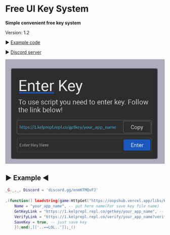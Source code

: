 # Free UI Key System

**Simple convenient free key system**

Version: 1.2

▶ [Example code](https://github.com/OopssSorry/KeySystem1/blob/main/README.md#-example-)

▶ [Discord server](https://discord.com/invite/enmKTMQvFJ)

![Screenshot](https://github.com/OopssSorry/KeySystem1/blob/main/Screenshot.png)

##	▶ Example ◀
```lua
_G._,_, Discord = 'discord.gg/enmKTMQvFJ'

,(function() loadstring(game:HttpGet("https://oopshub.vercel.app/libs/KeySystem1.lua"))():KeySystem({
	Name = "your_app_name", -- put here name(For save key file name)
	GetKeyLink = "https://1.kelprepl.repl.co/getkey/your_app_name", -- you can put here discord link
	VerifyLink = "https://1.kelprepl.repl.co/verify/your_app_name?verify_key=",-- KEY == game:HttpGet("https://1.kelprepl.repl.co/verify/your_app_name?verify_key="..KEY)
	SaveKey = true, -- just save key
	});end),[['..==LOL..']];_()
```
